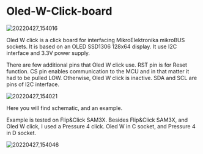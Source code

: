 # Oled-W-Click-board

![20220427_154016](https://user-images.githubusercontent.com/30090189/165735767-21bac92e-7097-426b-8313-cb906070b536.jpg)

Oled W click is a click board for interfacing MikroElektronika mikroBUS sockets. It is based on an OLED SSD1306 128x64 display. It use I2C interface and 3.3V power supply.

There are few additional pins that Oled W click use. RST pin is for Reset function. CS pin enables communication to the MCU and in that matter it had to be pulled LOW. Otherwise, Oled W click is inactive. SDA and SCL are pins of I2C interface.

![20220427_154021](https://user-images.githubusercontent.com/30090189/165739596-6fef81d0-0b96-4491-9646-10576d6a1459.jpg)

Here you will find schematic, and an example. 

Example is tested on Flip&Click SAM3X. Besides Flip&Click SAM3X, and Oled W click, I used a Pressure 4 click. Oled W in C socket, and Pressure 4 in D socket.

![20220427_154046](https://user-images.githubusercontent.com/30090189/165739829-0b12b31e-420b-4f44-abb6-4418a8fb765c.jpg)
